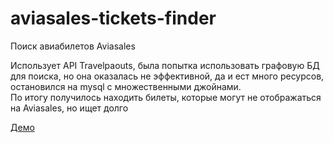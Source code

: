 # aviasales-tickets-finder
Поиск авиабилетов Aviasales

Использует API Travelpaouts, была попытка использовать графовую БД для поиска, но она оказалась не эффективной, да и ест много ресурсов, остановился на mysql  с множественными джойнами.<br/>
По итогу получилось находить билеты, которые могут не отображаться на Aviasales, но ищет долго

<a target="_blank" href="http://79.132.124.108:1111/">Демо</a>

